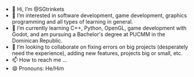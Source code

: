 - 👋 Hi, I’m @SGtrinkets
- 👀 I’m interested in software development, game development, graphics programming and all types of learning in general.
- 🌱 I’m currently learning C++, Python, OpenGL, game development with Godot, and am pursuing a Bachelor's degree at PUCMM in the Dominican Republic.
- 💞️ I’m looking to collaborate on fixing errors on big projects (desperately need the experience), adding new features, projects big or small, etc.
- 📫 How to reach me ...
- 😄 Pronouns: He/Him

<!---
SGtrinkets/SGtrinkets is a ✨ special ✨ repository because its `README.md` (this file) appears on your GitHub profile.
You can click the Preview link to take a look at your changes.
--->
